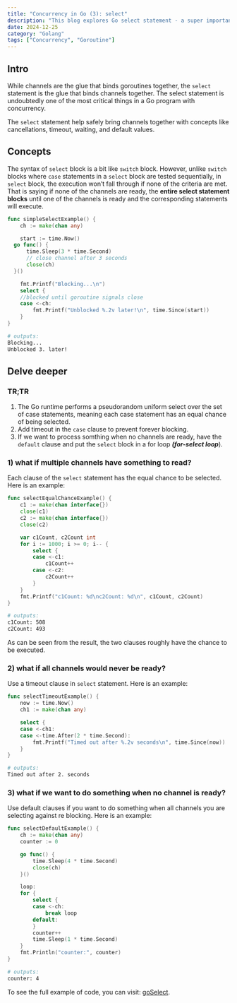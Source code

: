 ```yaml
---
title: "Concurrency in Go (3): select"
description: "This blog explores Go select statement - a super important building block in Go concurrency."
date: 2024-12-25
category: "Golang"
tags: ["Concurrency", "Goroutine"]
---
```


## Intro

While channels are the glue that binds goroutines together, the `select` statement is the glue that binds channels together. The select statement is undoubtedly one of the most critical things in a Go program with concurrency. 

The `select` statement help safely bring channels together with concepts like cancellations, timeout, waiting, and default values.

## Concepts

The syntax of `select` block is a bit like `switch` block. However, unlike `switch` blocks where `case` statements in a `select` block are tested sequentially, in `select` block, the execution won’t fall through if none of the criteria are met. That is saying if none of the channels are ready, the **entire select statement blocks** until one of the channels is ready and the corresponding statements will execute.

```go
func simpleSelectExample() {
	ch := make(chan any)

	start := time.Now()
  go func() {
      time.Sleep(3 * time.Second)
      // close channel after 3 seconds
      close(ch)
  }()

	fmt.Printf("Blocking...\n")
	select {
	//blocked until goroutine signals close
	case <-ch:
		fmt.Printf("Unblocked %.2v later!\n", time.Since(start))
	}
}
```

```bash
# outputs:
Blocking...
Unblocked 3. later!
```

## Delve deeper

### TR;TR

1. The Go runtime performs a pseudorandom uniform select over the set of case statements, meaning each case statement has an equal chance of being selected.
2. Add timeout in the `case` clause to prevent forever blocking.
3. If we want to process somthing when no channels are ready, have the `default` clause and put the `select` block in a for loop ***(for-select loop***).

### 1) what if multiple channels have something to read?

Each clause of the `select` statement has the equal chance to be selected. Here is an example:

```go
func selectEqualChanceExample() {
	c1 := make(chan interface{})
	close(c1)
	c2 := make(chan interface{})
	close(c2)

	var c1Count, c2Count int
	for i := 1000; i >= 0; i-- {
		select {
		case <-c1:
			c1Count++
		case <-c2:
			c2Count++
		}
	}
	fmt.Printf("c1Count: %d\nc2Count: %d\n", c1Count, c2Count)
}
```

```bash
# outputs:
c1Count: 508
c2Count: 493
```

As can be seen from the result, the two clauses roughly have the chance to be executed.

### 2) what if all channels would never be ready?

Use a timeout clause in `select` statement. Here is an example:

```go
func selectTimeoutExample() {
	now := time.Now()
	ch1 := make(chan any)

	select {
	case <-ch1:
	case <-time.After(2 * time.Second):
		fmt.Printf("Timed out after %.2v seconds\n", time.Since(now))
	}
}
```

```bash
# outputs:
Timed out after 2. seconds
```

### 3) what if we want to do something when no channel is ready?

Use default clauses if you want to do something when all channels you are selecting against re blocking. Here is an example:

```go
func selectDefaultExample() {
    ch := make(chan any)
    counter := 0

    go func() {
        time.Sleep(4 * time.Second)
        close(ch)
    }()

    loop:
    for {
        select {
        case <-ch:
            break loop
        default:
        }
        counter++
        time.Sleep(1 * time.Second)
    }
    fmt.Println("counter:", counter)
}
```

```bash
# outputs:
counter: 4
```

To see the full example of code, you can visit: [goSelect](https://github.com/jidalii/go-playground/blob/main/goSelect/main.go).
